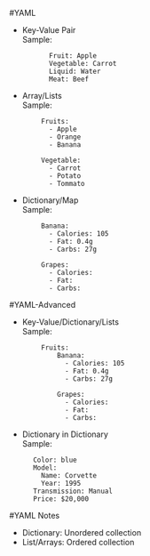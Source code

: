 #YAML
- Key-Value Pair
  <br>Sample:
```
          Fruit: Apple
          Vegetable: Carrot
          Liquid: Water
          Meat: Beef
```
  
- Array/Lists
  <br>Sample:
```
        Fruits:
          - Apple
          - Orange
          - Banana

        Vegetable:
          - Carrot
          - Potato
          - Tommato
```
  
- Dictionary/Map
  <br>Sample:
```
        Banana:
          - Calories: 105
          - Fat: 0.4g
          - Carbs: 27g

        Grapes:
          - Calories:
          - Fat:
          - Carbs:

```

#YAML-Advanced
- Key-Value/Dictionary/Lists
    <br>Sample:
```
        Fruits:
            Banana:
              - Calories: 105
              - Fat: 0.4g
              - Carbs: 27g
    
            Grapes:
              - Calories:
              - Fat:
              - Carbs:
```

- Dictionary in Dictionary
<br>Sample:
```
      Color: blue
      Model:
        Name: Corvette
        Year: 1995
      Transmission: Manual
      Price: $20,000
```

#YAML Notes
- Dictionary: Unordered collection
- List/Arrays: Ordered collection





























